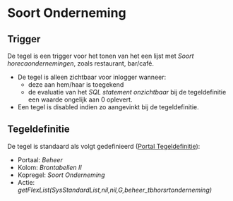 # Soort Onderneming

## Trigger

De tegel is een trigger voor het tonen van het een lijst met *Soort horecaondernemingen*, zoals restaurant, bar/café.

* De tegel is alleen zichtbaar voor inlogger wanneer:
  * deze aan hem/haar is toegekend
  * de evaluatie van het *SQL statement onzichtbaar* bij de tegeldefinitie een waarde ongelijk aan 0 oplevert.
* Een tegel is disabled indien zo aangevinkt bij de tegeldefinitie.

## Tegeldefinitie

De tegel is standaard als volgt gedefinieerd ([Portal Tegeldefinitie](/docs/instellen_inrichten/portaldefinitie/portal_tegel.md)):

* Portaal: *Beheer*
* Kolom: *Brontabellen II*
* Kopregel: *Soort Onderneming*
* Actie: *getFlexList(SysStandardList,nil,nil,G,beheer_tbhorsrtonderneming)*
